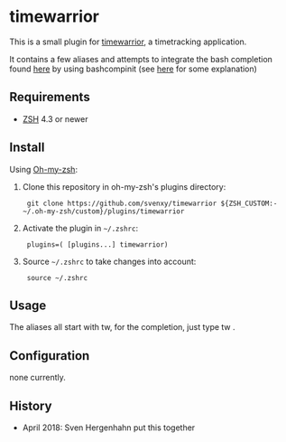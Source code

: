 # timewarrior

This is a small plugin for [timewarrior][1], a timetracking application.

It contains a few aliases and attempts to integrate the bash completion found [here][2]
by using bashcompinit (see [here][3] for some explanation)

[1]: https://timewarrior.net/
[2]: https://github.com/lauft/timew-bashcompletion
[3]: https://stackoverflow.com/questions/3249432/can-a-bash-tab-completion-script-be-used-in-zsh/8492043#8492043 


Requirements
------------------------------------------------------------------------------

* [ZSH](http://zsh.sourceforge.net) 4.3 or newer

Install
------------------------------------------------------------------------------

Using [Oh-my-zsh](https://github.com/robbyrussell/oh-my-zsh):

1. Clone this repository in oh-my-zsh's plugins directory:

        git clone https://github.com/svenxy/timewarrior ${ZSH_CUSTOM:-~/.oh-my-zsh/custom}/plugins/timewarrior

2. Activate the plugin in `~/.zshrc`:

        plugins=( [plugins...] timewarrior)

3. Source `~/.zshrc`  to take changes into account:

        source ~/.zshrc

Usage
------------------------------------------------------------------------------

The aliases all start with tw, for the completion, just type tw <TAB>.

Configuration
------------------------------------------------------------------------------

none currently.


History
------------------------------------------------------------------------------

* April 2018: Sven Hergenhahn put this together
